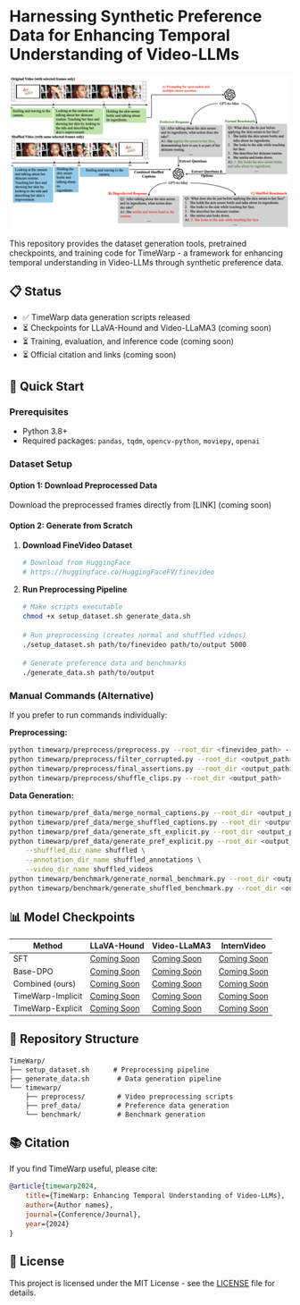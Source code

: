 # Harnessing Synthetic Preference Data for Enhancing Temporal Understanding of Video-LLMs

![Pipeline Overview](img/pipeline.png)

This repository provides the dataset generation tools, pretrained checkpoints, and training code for TimeWarp - a framework for enhancing temporal understanding in Video-LLMs through synthetic preference data.

## 📋 Status

- ✅ TimeWarp data generation scripts released
- ⏳ Checkpoints for LLaVA-Hound and Video-LLaMA3 (coming soon)
- ⏳ Training, evaluation, and inference code (coming soon)
- ⏳ Official citation and links (coming soon)

## 🚀 Quick Start

### Prerequisites
- Python 3.8+
- Required packages: `pandas`, `tqdm`, `opencv-python`, `moviepy`, `openai`

### Dataset Setup

#### Option 1: Download Preprocessed Data
Download the preprocessed frames directly from [LINK] (coming soon)

#### Option 2: Generate from Scratch

1. **Download FineVideo Dataset**
   ```bash
   # Download from HuggingFace
   # https://huggingface.co/HuggingFaceFV/finevideo
   ```

2. **Run Preprocessing Pipeline**
   ```bash
   # Make scripts executable
   chmod +x setup_dataset.sh generate_data.sh
   
   # Run preprocessing (creates normal and shuffled videos)
   ./setup_dataset.sh path/to/finevideo path/to/output 5000
   
   # Generate preference data and benchmarks
   ./generate_data.sh path/to/output
   ```

### Manual Commands (Alternative)

If you prefer to run commands individually:

**Preprocessing:**
```bash
python timewarp/preprocess/preprocess.py --root_dir <finevideo_path> --save_dir <output_path> --scale 5000
python timewarp/preprocess/filter_corrupted.py --root_dir <output_path>
python timewarp/preprocess/final_assertions.py --root_dir <output_path>
python timewarp/preprocess/shuffle_clips.py --root_dir <output_path>
```

**Data Generation:**
```bash
python timewarp/pref_data/merge_normal_captions.py --root_dir <output_path>
python timewarp/pref_data/merge_shuffled_captions.py --root_dir <output_path>
python timewarp/pref_data/generate_sft_explicit.py --root_dir <output_path>
python timewarp/pref_data/generate_pref_explicit.py --root_dir <output_path> \
    --shuffled_dir_name shuffled \
    --annotation_dir_name shuffled_annotations \
    --video_dir_name shuffled_videos
python timewarp/benchmark/generate_normal_benchmark.py --root_dir <output_path>
python timewarp/benchmark/generate_shuffled_benchmark.py --root_dir <output_path>
```

## 📊 Model Checkpoints

| Method | LLaVA-Hound | Video-LLaMA3 | InternVideo |
|--------|-------------|--------------|-------------|
| SFT | [Coming Soon](#) | [Coming Soon](#) | [Coming Soon](#) |
| Base-DPO | [Coming Soon](#) | [Coming Soon](#) | [Coming Soon](#) |
| Combined (ours) | [Coming Soon](#) | [Coming Soon](#) | [Coming Soon](#) |
| TimeWarp-Implicit | [Coming Soon](#) | [Coming Soon](#) | [Coming Soon](#) |
| TimeWarp-Explicit | [Coming Soon](#) | [Coming Soon](#) | [Coming Soon](#) |

## 📁 Repository Structure

```
TimeWarp/
├── setup_dataset.sh      # Preprocessing pipeline
├── generate_data.sh       # Data generation pipeline
└── timewarp/
    ├── preprocess/        # Video preprocessing scripts
    ├── pref_data/         # Preference data generation
    └── benchmark/         # Benchmark generation
```

## 📚 Citation

If you find TimeWarp useful, please cite:

```bibtex
@article{timewarp2024,
    title={TimeWarp: Enhancing Temporal Understanding of Video-LLMs},
    author={Author names},
    journal={Conference/Journal},
    year={2024}
}
```

## 📄 License

This project is licensed under the MIT License - see the [LICENSE](LICENSE) file for details.